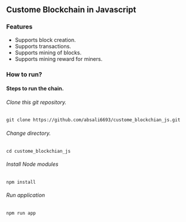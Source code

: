 ## Custome Blockchain in Javascript

### Features

- Supports block creation.
- Supports transactions.
- Supports mining of blocks.
- Supports mining reward for miners.

### How to run?

#### Steps to run the chain.
###### Clone this git repository.
`git clone https://github.com/absali6693/custome_blockchian_js.git`

###### Change directory.
`cd custome_blockchian_js`

###### Install Node modules
`npm install`

###### Run application
`npm run app`
